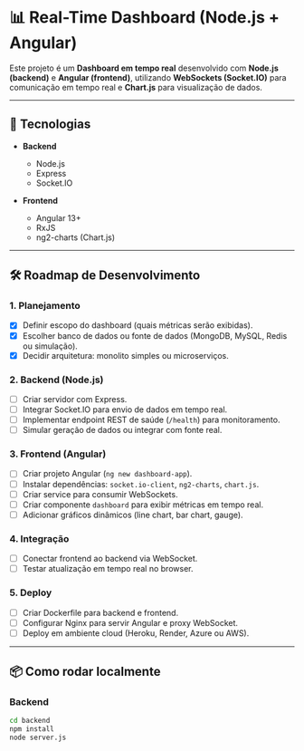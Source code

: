 # 📊 Real-Time Dashboard (Node.js + Angular)

Este projeto é um **Dashboard em tempo real** desenvolvido com **Node.js (backend)** e **Angular (frontend)**, utilizando **WebSockets (Socket.IO)** para comunicação em tempo real e **Chart.js** para visualização de dados.

---

## 🚀 Tecnologias

- **Backend**
  - Node.js
  - Express
  - Socket.IO

- **Frontend**
  - Angular 13+
  - RxJS
  - ng2-charts (Chart.js)

---

## 🛠️ Roadmap de Desenvolvimento

### 1. Planejamento
- [X] Definir escopo do dashboard (quais métricas serão exibidas).
- [X] Escolher banco de dados ou fonte de dados (MongoDB, MySQL, Redis ou simulação).
- [X] Decidir arquitetura: monolito simples ou microserviços.

### 2. Backend (Node.js)
- [ ] Criar servidor com Express.
- [ ] Integrar Socket.IO para envio de dados em tempo real.
- [ ] Implementar endpoint REST de saúde (`/health`) para monitoramento.
- [ ] Simular geração de dados ou integrar com fonte real.

### 3. Frontend (Angular)
- [ ] Criar projeto Angular (`ng new dashboard-app`).
- [ ] Instalar dependências: `socket.io-client`, `ng2-charts`, `chart.js`.
- [ ] Criar service para consumir WebSockets.
- [ ] Criar componente `dashboard` para exibir métricas em tempo real.
- [ ] Adicionar gráficos dinâmicos (line chart, bar chart, gauge).

### 4. Integração
- [ ] Conectar frontend ao backend via WebSocket.
- [ ] Testar atualização em tempo real no browser.

### 5. Deploy
- [ ] Criar Dockerfile para backend e frontend.
- [ ] Configurar Nginx para servir Angular e proxy WebSocket.
- [ ] Deploy em ambiente cloud (Heroku, Render, Azure ou AWS).

---

## 📦 Como rodar localmente

### Backend
```bash
cd backend
npm install
node server.js